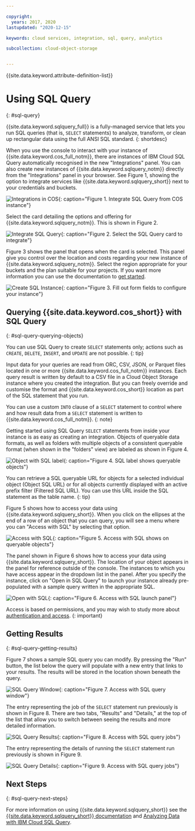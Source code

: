 ```yaml
---

copyright:
  years: 2017, 2020
lastupdated: "2020-12-15"

keywords: cloud services, integration, sql, query, analytics

subcollection: cloud-object-storage


---
```


{{site.data.keyword.attribute-definition-list}}

# Using SQL Query
{: #sql-query}

{{site.data.keyword.sqlquery_full}} is a fully-managed service that lets you run SQL queries (that is, `SELECT` statements) to analyze, transform, or clean up rectangular data using the full ANSI SQL standard.
{: shortdesc}

When you use the console to interact with your instance of {{site.data.keyword.cos_full_notm}}, there are instances of IBM Cloud SQL Query automatically recognised in the new "Integrations" panel. You can also create new instances of {{site.data.keyword.sqlquery_notm}} directly from the "Integrations" panel in your browser. See Figure 1, showing the option to integrate services like {{site.data.keyword.sqlquery_short}} next to your credentials and buckets.

![Integrations in COS](images/integrate-from-cos.jpg){: caption="Figure 1. Integrate SQL Query from COS instance"}

Select the card detailing the options and offering for {{site.data.keyword.sqlquery_notm}}. This is shown in Figure 2.

![Integrate SQL Query](images/integrate-with-sql.jpg){: caption="Figure 2. Select the SQL Query card to integrate"}

Figure 3 shows the panel that opens when the card is selected. This panel give you control over the location and costs regarding your new instance of {{site.data.keyword.sqlquery_notm}}. Select the region appropriate for your buckets and the plan suitable for your projects. If you want more information you can use the documentation to [get started](/docs/sql-query?topic=sql-query-gettingstarted).

![Create SQL Instance](images/create-sql-instance-cos.jpg){: caption="Figure 3. Fill out form fields to configure your instance"}

## Querying {{site.data.keyword.cos_short}} with SQL Query
{: #sql-query-querying-objects}

You can use SQL Query to create `SELECT` statements only; actions such as `CREATE`, `DELETE`, `INSERT`, and `UPDATE` are not possible.
{: tip}

Input data for your queries are read from ORC, CSV, JSON, or Parquet files located in one or more {{site.data.keyword.cos_full_notm}} instances. Each query result is written by default to a CSV file in a Cloud Object Storage instance where you created the integration. But you can freely override and customise the format and {{site.data.keyword.cos_short}} location as part of the SQL statement that you run.

You can use a custom `INTO` clause of a `SELECT` statement to control where and how result data from a `SELECT` statement is written to {{site.data.keyword.cos_full_notm}}.
{: note}

Getting started using SQL Query `SELECT` statements from inside your instance is as easy as creating an integration. Objects of queryable data formats, as well as folders with multiple objects of a consistent queryable format (when shown in the "folders" view) are labeled as shown in Figure 4.

![Object with SQL label](images/accessible-using-sql.jpg){: caption="Figure 4. SQL label shows queryable objects"}

You can retrieve a SQL queryable URL for objects for a selected individual object (Object SQL URL) or for all objects currently displayed with an active prefix filter (Filtered SQL URL). You can use this URL inside the SQL statement as the table name.
{: tip}

Figure 5 shows how to access your data using {{site.data.keyword.sqlquery_short}}. When you click on the ellipses at the end of a row of an object that you can query, you will see a menu where you can "Access with SQL" by selecting that option.

![Access with SQL](images/access-with-sql.jpg){: caption="Figure 5. Access with SQL shows on queryable objects"}

The panel shown in Figure 6 shows how to access your data using {{site.data.keyword.sqlquery_short}}. The location of your object appears in the panel for reference outside of the console. The instances to which you have access appear in the dropdown list in the panel. After you specify the instance, click on "Open in SQL Query" to launch your instance already pre-populated with a sample query written in the appropriate SQL.

![Open with SQL](images/open-with-sql.jpg){: caption="Figure 6. Access with SQL launch panel"}

Access is based on permissions, and you may wish to study more about [authentication and access](/docs/sql-query?topic=sql-query-authentication#accessauthentication).
{: important}

## Getting Results
{: #sql-query-getting-results}

Figure 7 shows a sample SQL query you can modify. By pressing the "Run" button, the list below the query will populate with a new entry that links to your results. The results will be stored in the location shown beneath the query.

![SQL Query Window](images/select-with-sql.jpg){: caption="Figure 7. Access with SQL query window"}

The entry representing the job of the `SELECT` statement run previously is shown in Figure 8. There are two tabs, "Results" and "Details," at the top of the list that allow you to switch between seeing the results and more detailed information.

![SQL Query Results](images/results-from-sql.jpg){: caption="Figure 8. Access with SQL query jobs"}

The entry representing the details of running the `SELECT` statement run previously is shown in Figure 9. 

![SQL Query Details](images/details-from-sql.jpg){: caption="Figure 9. Access with SQL query jobs"}

## Next Steps
{: #sql-query-next-steps}

For more information on using {{site.data.keyword.sqlquery_short}} see the [{{site.data.keyword.sqlquery_short}} documentation](/docs/sql-query?topic=sql-query-overview) and [Analyzing Data with IBM Cloud SQL Query](https://medium.com/codait/analyzing-data-with-ibm-cloud-sql-query-bc53566a59f5?linkId=49971053).
